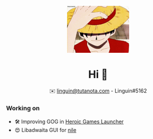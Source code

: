 <p align="center">
  <img src="gifs/luffy.gif" width="170px"/>
</p>

<h1 align="center"> Hi 👋 </h1>
<p align="center">✉️ <a href="mailto:linguin@tutanota.com">linguin@tutanota.com</a> - Linguin#5162 </p>

### Working on 
- 🛠️ Improving GOG in <a href="https://github.com/Heroic-Games-Launcher">Heroic Games Launcher</a>
- 😍 Libadwaita GUI for <a href="https://github.com/imLinguin/nile">nile</a>
